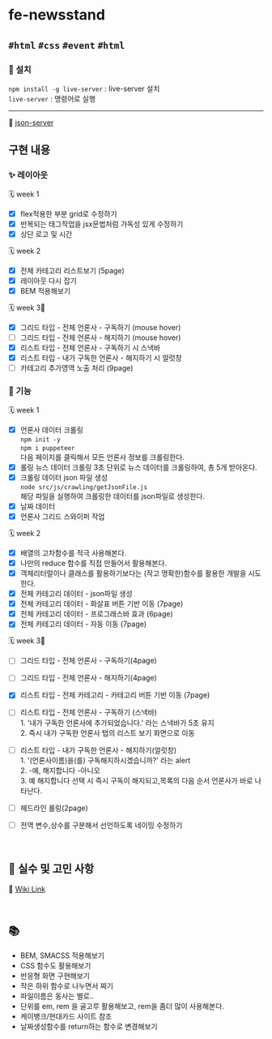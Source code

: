 # fe-newsstand

## `#html` `#css` `#event` `#html`

### 🔧 설치

`npm install -g live-server` : live-server 설치  
`live-server` : 명령어로 실행

---

📓 [json-server](https://github.com/minjeongHEO/fe-newsstand/wiki/%5BNews-Stand%5D-json%E2%80%90server-%EC%84%A4%EC%B9%98,-%EC%85%8B%ED%8C%85-%F0%9F%94%A7)

## 구현 내용

### ✨ 레이아웃

🗓 week 1

- [x] flex적용한 부분 grid로 수정하기
- [x] 반복되는 태그작업을 jsx문법처럼 가독성 있게 수정하기
- [x] 상단 로고 및 시간

🗓 week 2

- [x] 전체 카테고리 리스트보기 (5page)
- [x] 레이아웃 다시 잡기
- [x] BEM 적용해보기

🗓 week 3📌

- [x] 그리드 타입 - 전체 언론사 - 구독하기 (mouse hover)
- [ ] 그리드 타입 - 전체 언론사 - 해지하기 (mouse hover)
- [x] 리스트 타입 - 전체 언론사 - 구독하기 시 스낵바
- [x] 리스트 타입 - 내가 구독한 언론사 - 해지하기 시 얼럿창
- [ ] 카테고리 추가영역 노출 처리 (9page)

### 🔧 기능

🗓 week 1

- [x] 언론사 데이터 크롤링  
       `npm init -y`  
       `npm i puppeteer`  
       다음 페이지를 클릭해서 모든 언론사 정보를 크롤링한다.
- [x] 롤링 뉴스 데이터 크롤링
      3초 단위로 뉴스 데이터를 크롤링하여, 총 5개 받아온다.
- [x] 크롤링 데이터 json 파일 생성  
       `node src/js/crawling/getJsonFile.js`  
       해당 파일을 실행하여 크롤링한 데이터를 json파일로 생성한다.
- [x] 날짜 데이터
- [x] 언론사 그리드 스와이퍼 작업

🗓 week 2

- [x] 배열의 고차함수를 적극 사용해본다.
- [x] 나만의 reduce 함수를 직접 만들어서 활용해본다.
- [x] 객체리터럴이나 클래스를 활용하기보다는 (작고 명확한)함수를 활용한 개발을 시도한다.
- [x] 전체 카테고리 데이터 - json파일 생성
- [x] 전체 카테고리 데이터 - 화살표 버튼 기반 이동 (7page)
- [x] 전체 카테고리 데이터 - 프로그래스바 효과 (6page)
- [x] 전체 카테고리 데이터 - 자동 이동 (7page)

🗓 week 3📌

- [ ] 그리드 타입 - 전체 언론사 - 구독하기(4page)
- [ ] 그리드 타입 - 전체 언론사 - 해지하기(4page)

- [x] 리스트 타입 - 전체 카테고리 - 카테고리 버튼 기반 이동 (7page)
- [ ] 리스트 타입 - 전체 언론사 - 구독하기 (스낵바)  
       1. '내가 구독한 언론사에 추가되었습니다.' 라는 스낵바가 5초 유지  
       2. 즉시 내가 구독한 언론사 탭의 리스트 보기 화면으로 이동
- [ ] 리스트 타입 - 내가 구독한 언론사 - 해지하기(얼럿창)  
       1. '(언론사이름)을(를) 구독해지하시겠습니까?' 라는 alert  
       2. -예, 해지합니다 -아니오  
       3. 예 해지합니다 선택 시 즉시 구독이 해지되고,목록의 다음 순서 언론사가 바로 나타난다.

- [ ] 헤드라인 롤링(2page)
- [ ] 전역 변수,상수를 구분해서 선언하도록 네이밍 수정하기

<br>

## 🤔 실수 및 고민 사항

📓 [Wiki Link](https://github.com/minjeongHEO/fe-newsstand/wiki/%5BNews-Stand%5D-%EC%8B%A4%EC%88%98,-%EA%B3%A0%EB%AF%BC-%EC%82%AC%ED%95%AD,-%EA%B0%9C%EB%85%90-%EC%A0%95%EB%A6%AC-%F0%9F%93%93)

<br>

## 📚

- BEM, SMACSS 적용해보기
- CSS 함수도 활용해보기
- 반응형 화면 구현해보기
- 작은 하위 함수로 나누면서 짜기
- 파일이름은 동사는 별로..
- 단위를 em, rem 을 골고루 활용해보고, rem을 좀더 많이 사용해본다.
- 케이뱅크/현대카드 사이트 참조
- 날짜생성함수를 return하는 함수로 변경해보기
